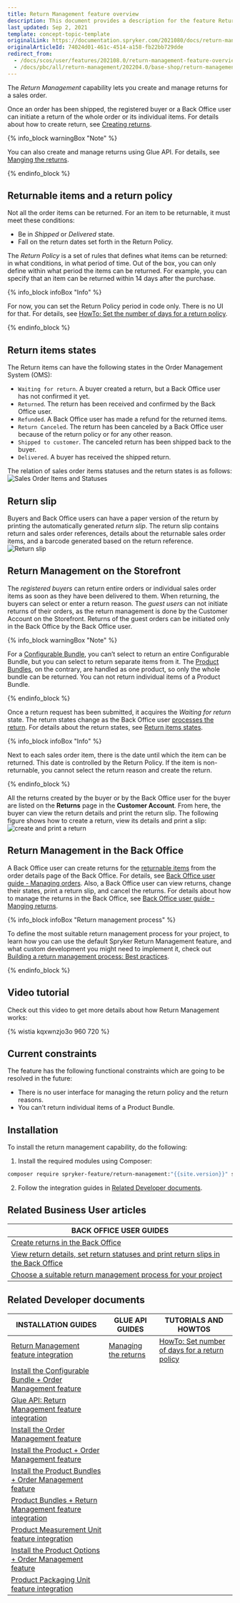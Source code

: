 ```yaml
---
title: Return Management feature overview
description: This document provides a description for the feature Return Management in the Spryker Commerce OS.
last_updated: Sep 2, 2021
template: concept-topic-template
originalLink: https://documentation.spryker.com/2021080/docs/return-management-feature-overview
originalArticleId: 74024d01-461c-4514-a158-fb22bb729dde
redirect_from:
  - /docs/scos/user/features/202108.0/return-management-feature-overview/return-management-feature-overview.html
  - /docs/pbc/all/return-management/202204.0/base-shop/return-management-feature-overview.html
---
```


The *Return Management* capability lets you create and manage returns for a sales order.

Once an order has been shipped, the registered buyer or a Back Office user can initiate a return of the whole order or its individual items. For details about how to create return, see [Creating returns](/docs/pbc/all/order-management-system/{{page.version}}/base-shop/manage-in-the-back-office/orders/create-returns.html).

{% info_block warningBox "Note" %}

You can also create and manage returns using Glue API. For details, see [Manging the returns](/docs/pbc/all/return-management/{{page.version}}/base-shop/manage-using-glue-api/glue-api-manage-returns.html).

{% endinfo_block %}

## Returnable items and a return policy

Not all the order items can be returned. For an item to be returnable, it must meet these conditions:

* Be in *Shipped* or *Delivered* state.
* Fall on the return dates set forth in the Return Policy.

The *Return Policy* is a set of rules that defines what items can be returned: in what conditions, in what period of time. Out of the box, you can only define within what period the items can be returned. For example, you can specify that an item can be returned within 14 days after the purchase.

{% info_block infoBox "Info" %}

For now, you can set the Return Policy period in code only. There is no UI for that. For details, see [HowTo: Set the number of days for a return policy](/docs/pbc/all/return-management/{{page.version}}/base-shop/set-number-of-days-for-a-return-policy.html).

{% endinfo_block %}

## Return items states

The Return items can have the following states in the Order Management System (OMS):

* `Waiting for return`. A buyer created a return, but a Back Office user has not confirmed it yet.
* `Returned`. The return has been received and confirmed by the Back Office user.
* `Refunded`. A Back Office user has made a refund for the returned items.
* `Return Canceled`. The return has been canceled by a Back Office user because of the return policy or for any other reason.
* `Shipped to customer`. The canceled return has been shipped back to the buyer.
* `Delivered`. A buyer has received the shipped return.
<!---
{% info_block infoBox "Return states on the Storefront" %}

The preceding states are the default ones in the OMS. You can display them as they are on the Storefront as well, or name the states differently for the Storefront users. For details about how to give custom names to the return states on the Storefront, see *Display Custom Names for Order Item States on the Storefront*.

{% endinfo_block %}
-->

The relation of sales order items statuses and the return states is as follows:
![Sales Order Items and Statuses](https://confluence-connect.gliffy.net/embed/image/cebbb529-19b7-4623-bd6d-ef2b30fe97a9.png?utm_medium=live&utm_source=custom)

## Return slip

Buyers and Back Office users can have a paper version of the return by printing the automatically generated *return slip*. The return slip contains return and sales order references, details about the returnable sales order items, and a barcode generated based on the return reference.
![Return slip](https://spryker.s3.eu-central-1.amazonaws.com/docs/Features/Order+Management/Return+Management/Return+Management+Feature+Overview/print-return-slip.png)

## Return Management on the Storefront

The *registered buyers* can return entire orders or individual sales order items as soon as they have been delivered to them. When returning, the buyers can select or enter a return reason.
The *guest users* can not initiate returns of their orders, as the return management is done by the Customer Account on the Storefront. Returns of the guest orders can be initiated only in the Back Office by the Back Office user.

{% info_block warningBox "Note" %}

For a [Configurable Bundle](/docs/pbc/all/product-information-management/{{page.version}}/base-shop/feature-overviews/configurable-bundle-feature-overview.html), you can’t select to return an entire Configurable Bundle, but you can select to return separate items from it.
The [Product Bundles](/docs/pbc/all/product-information-management/{{page.version}}/base-shop/feature-overviews/product-bundles-feature-overview.html), on the contrary, are handled as one product, so only the whole bundle can be returned. You can not return individual items of a Product Bundle.

{% endinfo_block %}

Once a return request has been submitted, it acquires the *Waiting for return* state. The return states change as the Back Office user [processes the return](/docs/pbc/all/order-management-system/{{page.version}}/base-shop/manage-in-the-back-office/orders/create-returns.html). For details about the return states, see [Return items states](/docs/pbc/all/return-management/{{page.version}}/base-shop/manage-in-the-back-office/manage-returns.html).

{% info_block infoBox "Info" %}

Next to each sales order item, there is the date until which the item can be returned. This date is controlled by the Return Policy. If the item is non-returnable, you cannot select the return reason and create the return.

{% endinfo_block %}

All the returns created by the buyer or by the Back Office user for the buyer are listed on the **Returns** page in the **Customer Account**. From here, the buyer can view the return details and print the return slip.
The following figure shows how to create a return, view its details and print a slip:
![create and print a return](https://spryker.s3.eu-central-1.amazonaws.com/docs/Features/Order+Management/Return+Management/Return+Management+Feature+Overview/create-and-print-a-return.gif)

## Return Management in the Back Office

A Back Office user can create returns for the [returnable items](#returnable-items-and-a-return-policy) from the order details page of the Back Office. For details, see [Back Office user guide - Managing orders](/docs/pbc/all/order-management-system/{{page.version}}/base-shop/manage-in-the-back-office/orders/create-returns.html). Also, a Back Office user can view returns, change their states, print a return slip, and cancel the returns. For details about how to manage the returns in the Back Office, see [Back Office user guide - Manging returns](/docs/pbc/all/return-management/{{page.version}}/base-shop/manage-in-the-back-office/manage-returns.html).

{% info_block infoBox "Return management process" %}

To define the most suitable return management process for your project, to learn how you can use the default Spryker Return Management feature, and what custom development you might need to implement it, check out [Building a return management process: Best practices](/docs/pbc/all/return-management/{{page.version}}/base-shop/build-a-return-management-process-best-practices.html).

{% endinfo_block %}


## Video tutorial

Check out this video to get more details about how Return Management works:

{% wistia kqxwnzjo3o 960 720 %}

## Current constraints

The feature has the following functional constraints which are going to be resolved in the future:

* There is no user interface for managing the return policy and the return reasons.
* You can’t return individual items of a Product Bundle.

## Installation

To install the return management capability, do the following:

1. Install the required modules using Composer:

```bash
composer require spryker-feature/return-management:"{{site.version}}" spryker/sales-returns-rest-api:"{{site.version}}" spryker/barcode:"^1.1.1" --update-with-dependencies
```

2. Follow the integration guides in [Related Developer documents](#related-developer-documents).

## Related Business User articles

|BACK OFFICE USER GUIDES|
|---|
| [Create returns in the Back Office](/docs/pbc/all/order-management-system/{{page.version}}/base-shop/manage-in-the-back-office/orders/create-returns.html)  |
| [View return details, set return statuses and print return slips in the Back Office](/docs/pbc/all/return-management/{{page.version}}/base-shop/manage-in-the-back-office/manage-returns.html)  |
| [Choose a suitable return management process for your project](/docs/pbc/all/return-management/{{page.version}}/base-shop/build-a-return-management-process-best-practices.html)  |

## Related Developer documents

| INSTALLATION GUIDES  | GLUE API GUIDES | TUTORIALS AND HOWTOS |
|---|---|---|
| [Return Management feature integration](/docs/pbc/all/return-management/{{page.version}}/base-shop/install-and-upgrade/install-the-return-management-feature.html) | [Managing the returns](/docs/pbc/all/return-management/{{page.version}}/marketplace/glue-api-manage-marketplace-returns.html) | [HowTo: Set number of days for a return policy](/docs/pbc/all/return-management/{{page.version}}/base-shop/set-number-of-days-for-a-return-policy.html) |
| [Install the Configurable Bundle + Order Management feature](/docs/pbc/all/product-information-management/{{page.version}}/base-shop/install-and-upgrade/install-features/install-the-configurable-bundle-order-management-feature.html) |  |  |
| [Glue API: Return Management feature integration](/docs/pbc/all/return-management/{{page.version}}/base-shop/install-and-upgrade/install-the-return-management-glue-api.html) |  |  |
| [Install the Order Management feature](/docs/pbc/all/order-management-system/{{page.version}}/base-shop/install-and-upgrade/install-features/install-the-order-management-feature.html) |  |  |
| [Install the Product + Order Management feature](/docs/pbc/all/product-information-management/{{page.version}}/base-shop/install-and-upgrade/install-features/install-the-product-order-management-feature.html) |  |  |
| [Install the Product Bundles + Order Management feature](/docs/pbc/all/product-information-management/{{page.version}}/base-shop/install-and-upgrade/install-features/install-the-product-bundles-order-management-feature.html) |  |  |
| [Product Bundles + Return Management feature integration](/docs/pbc/all/product-information-management/{{page.version}}/base-shop/install-and-upgrade/install-features/install-the-product-bundles-return-management-feature.html) |  |  |
| [Product Measurement Unit feature integration](/docs/pbc/all/product-information-management/{{page.version}}/base-shop/install-and-upgrade/install-features/install-the-measurement-units-feature.html) |  |  |
| [Install the Product Options + Order Management feature](/docs/pbc/all/product-information-management/{{page.version}}/base-shop/install-and-upgrade/install-features/install-the-product-options-order-management-feature.html) |  |  |
| [Product Packaging Unit feature integration](/docs/pbc/all/product-information-management/{{page.version}}/base-shop/install-and-upgrade/install-features/install-the-packaging-units-feature.html) |  |  |
